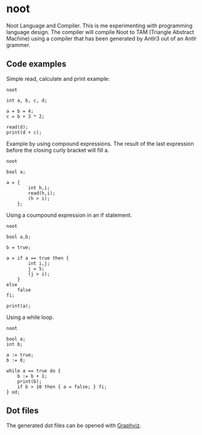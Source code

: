 noot
=============

Noot Language and Compiler. This is me experimenting with programming language design. The compiler will compile Noot to TAM (Triangle Abstract Machine) using a compiler that has been generated by Antlr3 out of an Antlr grammer.

Code examples
-------------

Simple read, calculate and print example:

```
noot

int a, b, c, d;

a = b = 4;
c = b + 3 * 2;

read(d);
print(d + c);
```

Example by using compound expressions. The result of the last expression  before the closing curly bracket will fill a.

```
noot

bool a;

a = {
		int h,i;
		read(h,i);
		(h > i);
	};
```

Using a coumpound expression in an if statement.

```
noot

bool a,b;

b = true;

a = if a == true then {
		int i,j;
		j = 5;
		(j > i);
	}
else
	false
fi;

print(a);
```

Using a while loop.

```
noot

bool a;
int b;

a := true;
b := 0;

while a == true do {
	b := b + 1;
	print(b);
	if b > 10 then { a = false; } fi;
} od;
```

Dot files
-------------

The generated dot files can be opened with [Graphviz](http://www.graphviz.org/).